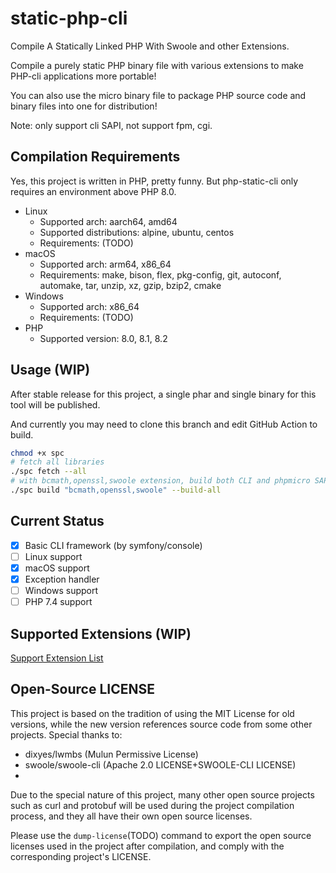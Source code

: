 # static-php-cli
Compile A Statically Linked PHP With Swoole and other Extensions.

Compile a purely static PHP binary file with various extensions to make PHP-cli applications more portable! 

You can also use the micro binary file to package PHP source code and binary files into one for distribution!

Note: only support cli SAPI, not support fpm, cgi.

## Compilation Requirements

Yes, this project is written in PHP, pretty funny.
But php-static-cli only requires an environment above PHP 8.0.

- Linux
  - Supported arch: aarch64, amd64
  - Supported distributions: alpine, ubuntu, centos
  - Requirements: (TODO)
- macOS
  - Supported arch: arm64, x86_64
  - Requirements: make, bison, flex, pkg-config, git, autoconf, automake, tar, unzip, xz, gzip, bzip2, cmake
- Windows
  - Supported arch: x86_64
  - Requirements: (TODO)
- PHP
  - Supported version: 8.0, 8.1, 8.2

## Usage (WIP)

After stable release for this project, a single phar and single binary for this tool will be published.

And currently you may need to clone this branch and edit GitHub Action to build.

```bash
chmod +x spc
# fetch all libraries
./spc fetch --all
# with bcmath,openssl,swoole extension, build both CLI and phpmicro SAPI
./spc build "bcmath,openssl,swoole" --build-all
```

## Current Status

- [X] Basic CLI framework (by symfony/console)
- [ ] Linux support
- [X] macOS support
- [X] Exception handler
- [ ] Windows support
- [ ] PHP 7.4 support

## Supported Extensions (WIP)

[Support Extension List](/ext-support.md)

## Open-Source LICENSE

This project is based on the tradition of using the MIT License for old versions, 
while the new version references source code from some other projects. 
Special thanks to:

- dixyes/lwmbs (Mulun Permissive License)
- swoole/swoole-cli (Apache 2.0 LICENSE+SWOOLE-CLI LICENSE)
- 
Due to the special nature of this project, 
many other open source projects such as curl and protobuf will be used during the project compilation process, 
and they all have their own open source licenses.

Please use the `dump-license`(TODO) command to export the open source licenses used in the project after compilation, 
and comply with the corresponding project's LICENSE.
